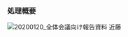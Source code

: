 ### 処理概要

![20200120_全体会議向け報告資料 近藤](https://user-images.githubusercontent.com/61079474/93884545-000e3a00-fd1e-11ea-8d6b-adb2354adcfe.png)

<!--
**TohokuACV/TohokuACV** is a ✨ _special_ ✨ repository because its `README.md` (this file) appears on your GitHub profile.

Here are some ideas to get you started:

- 🔭 I’m currently working on ...
- 🌱 I’m currently learning ...
- 👯 I’m looking to collaborate on ...
- 🤔 I’m looking for help with ...
- 💬 Ask me about ...
- 📫 How to reach me: ...
- 😄 Pronouns: ...
- ⚡ Fun fact: ...
-->
